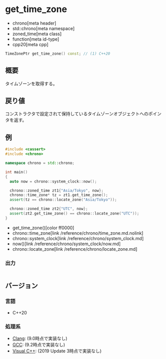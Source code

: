 # get_time_zone
* chrono[meta header]
* std::chrono[meta namespace]
* zoned_time[meta class]
* function[meta id-type]
* cpp20[meta cpp]

```cpp
TimeZonePtr get_time_zone() const; // (1) C++20
```

## 概要
タイムゾーンを取得する。


## 戻り値
コンストラクタで設定されて保持しているタイムゾーンオブジェクトへのポインタを返す。


## 例
```cpp example
#include <cassert>
#include <chrono>

namespace chrono = std::chrono;

int main()
{
  auto now = chrono::system_clock::now();

  chrono::zoned_time zt1{"Asia/Tokyo", now};
  chrono::time_zone* tz = zt1.get_time_zone();
  assert(tz == chrono::locate_zone("Asia/Tokyo"));

  chrono::zoned_time zt2{"UTC", now};
  assert(zt2.get_time_zone() == chrono::locate_zone("UTC"));
}
```
* get_time_zone()[color ff0000]
* chrono::time_zone[link /reference/chrono/time_zone.md.nolink]
* chrono::system_clock[link /reference/chrono/system_clock.md]
* now()[link /reference/chrono/system_clock/now.md]
* chrono::locate_zone[link /reference/chrono/locate_zone.md]

### 出力
```
```

## バージョン
### 言語
- C++20

### 処理系
- [Clang](/implementation.md#clang): (9.0時点で実装なし)
- [GCC](/implementation.md#gcc): (9.2時点で実装なし)
- [Visual C++](/implementation.md#visual_cpp): (2019 Update 3時点で実装なし)
